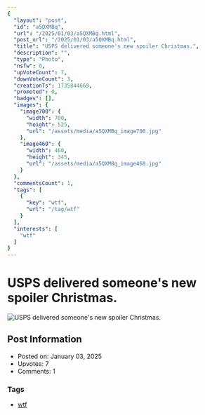 ```yaml
---
{
  "layout": "post",
  "id": "a5QXMBq",
  "url": "/2025/01/03/a5QXMBq.html",
  "post_url": "/2025/01/03/a5QXMBq.html",
  "title": "USPS delivered someone's new spoiler Christmas.",
  "description": "",
  "type": "Photo",
  "nsfw": 0,
  "upVoteCount": 7,
  "downVoteCount": 3,
  "creationTs": 1735844669,
  "promoted": 0,
  "badges": [],
  "images": {
    "image700": {
      "width": 700,
      "height": 525,
      "url": "/assets/media/a5QXMBq_image700.jpg"
    },
    "image460": {
      "width": 460,
      "height": 345,
      "url": "/assets/media/a5QXMBq_image460.jpg"
    }
  },
  "commentsCount": 1,
  "tags": [
    {
      "key": "wtf",
      "url": "/tag/wtf"
    }
  ],
  "interests": [
    "wtf"
  ]
}
---
```


# USPS delivered someone's new spoiler Christmas.

![USPS delivered someone's new spoiler Christmas.](/assets/media/a5QXMBq_image700.jpg)

## Post Information

- Posted on: January 03, 2025
- Upvotes: 7
- Comments: 1

### Tags

- [wtf](/tag/wtf)
